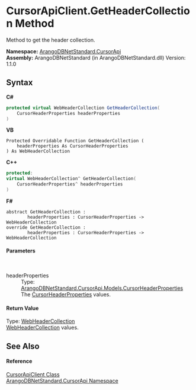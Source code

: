 # CursorApiClient.GetHeaderCollection Method 
 

Method to get the header collection.

**Namespace:**&nbsp;<a href="07594271-f588-4e19-bc70-abde35f2665a">ArangoDBNetStandard.CursorApi</a><br />**Assembly:**&nbsp;ArangoDBNetStandard (in ArangoDBNetStandard.dll) Version: 1.1.0

## Syntax

**C#**<br />
``` C#
protected virtual WebHeaderCollection GetHeaderCollection(
	CursorHeaderProperties headerProperties
)
```

**VB**<br />
``` VB
Protected Overridable Function GetHeaderCollection ( 
	headerProperties As CursorHeaderProperties
) As WebHeaderCollection
```

**C++**<br />
``` C++
protected:
virtual WebHeaderCollection^ GetHeaderCollection(
	CursorHeaderProperties^ headerProperties
)
```

**F#**<br />
``` F#
abstract GetHeaderCollection : 
        headerProperties : CursorHeaderProperties -> WebHeaderCollection 
override GetHeaderCollection : 
        headerProperties : CursorHeaderProperties -> WebHeaderCollection 
```


#### Parameters
&nbsp;<dl><dt>headerProperties</dt><dd>Type: <a href="6c7cf322-cc0c-1554-c34d-1fd1317dd1fe">ArangoDBNetStandard.CursorApi.Models.CursorHeaderProperties</a><br />The <a href="6c7cf322-cc0c-1554-c34d-1fd1317dd1fe">CursorHeaderProperties</a> values.</dd></dl>

#### Return Value
Type: <a href="https://docs.microsoft.com/dotnet/api/system.net.webheadercollection" target="_blank" rel="noopener noreferrer">WebHeaderCollection</a><br /><a href="https://docs.microsoft.com/dotnet/api/system.net.webheadercollection" target="_blank" rel="noopener noreferrer">WebHeaderCollection</a> values.

## See Also


#### Reference
<a href="8249fa6c-3e6b-265e-1aac-b60225906232">CursorApiClient Class</a><br /><a href="07594271-f588-4e19-bc70-abde35f2665a">ArangoDBNetStandard.CursorApi Namespace</a><br />